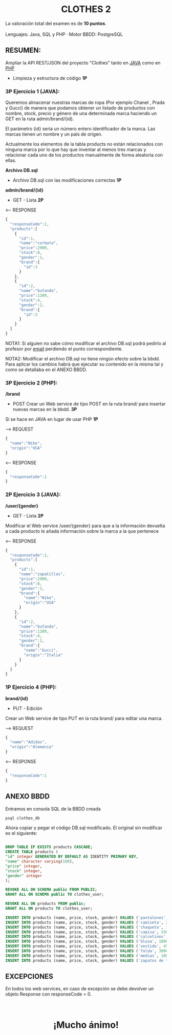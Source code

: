 <br />
<div align="center">
  
  <h1 align="center">CLOTHES 2</h3>

  <p align="left">
    La valoración total del examen es de <b>10 puntos</b>.
    <br />
    <br />
    Lenguajes: Java, SQL y PHP
    ·
    Motor BBDD: PostgreSQL
  </p>
</div>

    
## RESUMEN:   
Ampliar la API REST/JSON del proyecto "Clothes" tanto en <a href="https://github.com/jamonino/clothes1">JAVA</a> como en <a href="https://github.com/jamonino/clothes-PHP">PHP</a>

* Limpieza y estructura de código **1P**

### 3P Ejercicio 1 (JAVA): 

Queremos almacenar nuestras marcas de ropa (Por ejemplo Chanel , Prada y Gucci) de manera que podamos obtener un listado de productos con nombre, stock, precio y género de una determinada marca haciendo un GET en la ruta admin/brand/{id}. 

El parámetro {id} sería un número entero identificador de la marca. Las marcas tienen un nombre y un país de origen.

Actualmente los elementos de la tabla products no están relacionados con ninguna marca por lo que hay que inventar al menos tres marcas y relacionar cada uno de los productos manualmente de forma aleatoria con ellas.

**Archivo DB.sql**

* Archivo DB.sql con las modificaciones correctas **1P**

**admin/brand/{id}**
    
* GET - Lista   **2P**

<-- RESPONSE
```js
{
  "responseCode":1,
  "products":[
    {
      "id":1,
      "name":"corbata",
      "price":2900,
      "stock":8,
      "gender":1,
      "brand":{
        "id":3
      }
    },
    {
      "id":2,
      "name":"bufanda",
      "price":1200,
      "stock":4,
      "gender":2,
      "brand":{
        "id":3
      }
    }
  ]
}
```

NOTA1: Si alguien no sabe cómo modificar el archivo DB.sql podrá pedirlo al profesor por <a href="mailto:joseantonio.monino@murciaeduca.es">email</a> perdiendo el punto correspondiente.

NOTA2: Modificar el archivo DB.sql no tiene ningún efecto sobre la bbdd. Para aplicar los cambios habrá que ejecutar su contenido en la misma tal y como se detallaba en el ANEXO BBDD.

### 3P Ejercicio 2 (PHP): 

**/brand**

* POST Crear un Web service de tipo POST en la ruta brand/ para insertar nuevas marcas en la bbdd. **3P**

Si se hace en JAVA en lugar de usar PHP **1P**

--> REQUEST 
```js
{
  "name":"Nike",
  "origin":"USA"
}
```
<-- RESPONSE
```js
{
  "responseCode":1
}
```


### 2P Ejercicio 3 (JAVA): 

**/user/{gender}** 

* GET - Lista **2P**

Modificar el Web service /user/{gender} para que a la información devuelta a cada producto le añada información sobre la marca a la que pertenece

<-- RESPONSE
```js
{
  "responseCode":1,
  "products":[
    {
      "id":1,
      "name":"zapatillas",
      "price":2900,
      "stock":8,
      "gender":1,
      "brand":{
        "name":"Nike",
        "origin":"USA"
      }
    },
    {
      "id":2,
      "name":"bufanda",
      "price":1200,
      "stock":4,
      "gender":1,
      "brand":{
        "name":"Gucci",
        "origin":"Italia"
      }
    }
  ]
}
```


### 1P Ejercicio 4 (PHP): 

**brand/{id}**

* PUT - Edición

Crear un Web service de tipo PUT en la ruta brand/ para editar una marca.

--> REQUEST 
```js
{
  "name":"Adidas",
  "origin":"Alemania"
}
```
<-- RESPONSE
```js
{
  "responseCode":1
}
```


## ANEXO BBDD

Entramos en consola SQL de la BBDD creada
```sh
psql clothes_db
```

Ahora copiar y pegar el código DB.sql modificado. El original sin modificar es el siguiente:

```sql

DROP TABLE IF EXISTS products CASCADE;
CREATE TABLE products (
"id" integer GENERATED BY DEFAULT AS IDENTITY PRIMARY KEY,
"name" character varying(100),
"price" integer,
"stock" integer,
"gender" integer
);

REVOKE ALL ON SCHEMA public FROM PUBLIC;
GRANT ALL ON SCHEMA public TO clothes_user;

REVOKE ALL ON products FROM public;
GRANT ALL ON products TO clothes_user;

INSERT INTO products (name, price, stock, gender) VALUES ('pantalones', 2000, 6, 1);
INSERT INTO products (name, price, stock, gender) VALUES ('camiseta', 2200, 4, 1);
INSERT INTO products (name, price, stock, gender) VALUES ('chaqueta', 1000, 1, 1);
INSERT INTO products (name, price, stock, gender) VALUES ('camisa', 3300, 7, 1);
INSERT INTO products (name, price, stock, gender) VALUES ('calcetines', 500, 0, 1);
INSERT INTO products (name, price, stock, gender) VALUES ('blusa', 1800, 1, 2);
INSERT INTO products (name, price, stock, gender) VALUES ('vestido', 4500, 4, 2);
INSERT INTO products (name, price, stock, gender) VALUES ('falda', 3000, 2, 2);
INSERT INTO products (name, price, stock, gender) VALUES ('medias', 1000, 0, 2);
INSERT INTO products (name, price, stock, gender) VALUES ('zapatos de tacón', 3400, 3, 2);
```

## EXCEPCIONES

En todos los web services, en caso de excepción se debe devolver un objeto Response con responseCode = 0.


<br />
<div align="center">
  <h1 align="center">¡Mucho ánimo!</h3>
</div>




